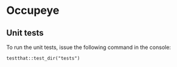 # Occupeye


## Unit tests

To run the unit tests, issue the following command in the console:

`testthat::test_dir("tests")`